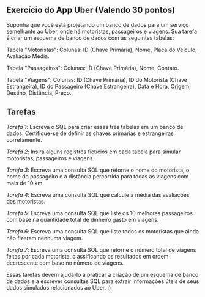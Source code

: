 Exercício do App Uber (Valendo 30 pontos)
--
Suponha que você está projetando um banco de dados para um serviço semelhante ao Uber, onde há motoristas, passageiros e viagens. 
Sua tarefa é criar um esquema de banco de dados com as seguintes tabelas:

Tabela "Motoristas":
Colunas: ID (Chave Primária), Nome, Placa do Veículo, Avaliação Média.

Tabela "Passageiros":
Colunas: ID (Chave Primária), Nome, Contato.

Tabela "Viagens":
Colunas: ID (Chave Primária), ID do Motorista (Chave Estrangeira), ID do Passageiro (Chave Estrangeira), Data e Hora, Origem, 
Destino, Distância, Preço.

Tarefas
--

*Tarefa 1*: 
Escreva o SQL para criar essas três tabelas em um banco de dados. Certifique-se de definir as chaves primárias e estrangeiras corretamente.

*Tarefa 2*: Insira alguns registros fictícios em cada tabela para simular motoristas, passageiros e viagens.

*Tarefa 3*: Escreva uma consulta SQL que retorne o nome do motorista, o nome do passageiro e a distância percorrida para todas as viagens com mais de 10 km.

*Tarefa 4*: Escreva uma consulta SQL que calcule a média das avaliações dos motoristas.

*Tarefa 5*: Escreva uma consulta SQL que liste os 10 melhores passageiros com base na quantidade total de dinheiro gasto em viagens.

*Tarefa 6*: Escreva uma consulta SQL que liste todos os motoristas que ainda não fizeram nenhuma viagem.

*Tarefa 7*: Escreva uma consulta SQL que retorne o número total de viagens feitas por cada motorista, classificando os resultados em ordem decrescente com base no número de viagens.

Essas tarefas devem ajudá-lo a praticar a criação de um esquema de banco de dados e a escrever consultas SQL para extrair informações úteis de seus dados simulados relacionados ao Uber. :)
